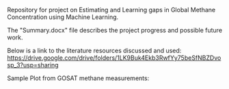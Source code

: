 Repository for project on Estimating and Learning gaps in Global Methane Concentration using Machine Learning.

The "Summary.docx" file describes the project progress and possible future work.

Below is a link to the literature resources discussed and used:
https://drive.google.com/drive/folders/1LK9Buk4Ekb3RwfYy75beSfNBZDvosp_3?usp=sharing

Sample Plot from GOSAT methane measurements:
